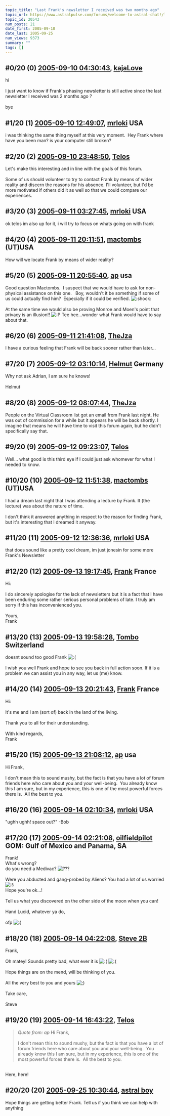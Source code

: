 ```yaml
---
topic_title: "Last Frank's newsletter I received was two months ago"
topic_url: https://www.astralpulse.com/forums/welcome-to-astral-chat!/last-frank-s-newsletter-i-received-was-two-months-ago
topic_id: 20543
num_posts: 21
date_first: 2005-09-10
date_last: 2005-09-25
num_views: 9373
summary: ""
tags: []
---
```


## \#0/20 (0) [2005-09-10 04:30:43](https://www.astralpulse.com/forums/index.php?msg=175467), [kajaLove](https://www.astralpulse.com/forums/profile/?u=6993)  ##
<section>
hi
<br>
<br>
I just want to know if Frank's phasing newsletter is still active since the last newsletter I received was 2 months ago ?
<br>
<br>
bye
</section>

## \#1/20 (1) [2005-09-10 12:49:07](https://www.astralpulse.com/forums/index.php?msg=175487), [mrloki](https://www.astralpulse.com/forums/profile/?u=8474) USA ##
<section>
i was thinking the same thing myself at this very moment.  Hey Frank where have you been man? is your computer still broken?
</section>

## \#2/20 (2) [2005-09-10 23:48:50](https://www.astralpulse.com/forums/index.php?msg=175523), [Telos](https://www.astralpulse.com/forums/profile/?u=6496)  ##
<section>
Let's make this interesting and in line with the goals of this forum.
<br>
<br>
Some of us should volunteer to try to contact Frank by means of wider reality and discern the reasons for his absence. I'll volunteer, but I'd be more motivated if others did it as well so that we could compare our experiences.
</section>

## \#3/20 (3) [2005-09-11 03:27:45](https://www.astralpulse.com/forums/index.php?msg=175534), [mrloki](https://www.astralpulse.com/forums/profile/?u=8474) USA ##
<section>
ok telos im also up for it, i will try to focus on whats going on with frank
</section>

## \#4/20 (4) [2005-09-11 20:11:51](https://www.astralpulse.com/forums/index.php?msg=175599), [mactombs](https://www.astralpulse.com/forums/profile/?u=5553) (UT)USA ##
<section>
How will we locate Frank by means of wider reality?
</section>

## \#5/20 (5) [2005-09-11 20:55:40](https://www.astralpulse.com/forums/index.php?msg=175603), [ap](https://www.astralpulse.com/forums/profile/?u=9326) usa ##
<section>
Good question Mactombs.  I suspect that we would have to ask for non-physical assistance on this one.   Boy, wouldn't it be something if some of us could actually find him?  Especially if it could be verified.
<img alt=":shock:" class="smiley" src="https://www.astralpulse.com/forums/Smileys/fugue/shocked.png" title="Shocked"/>
<br>
<br>
At the same time we would also be proving Monroe and Moen's point that privacy is an illusion!!
<img alt=":P" class="smiley" src="https://www.astralpulse.com/forums/Smileys/fugue/tongue.png" title="Tongue"/>
Tee hee...wonder what Frank would have to say about that.
</section>

## \#6/20 (6) [2005-09-11 21:41:08](https://www.astralpulse.com/forums/index.php?msg=175605), [TheJza](https://www.astralpulse.com/forums/profile/?u=218)  ##
<section>
I have a curious feeling that Frank will be back sooner rather than later...
</section>

## \#7/20 (7) [2005-09-12 03:10:14](https://www.astralpulse.com/forums/index.php?msg=175625), [Helmut](https://www.astralpulse.com/forums/profile/?u=40) Germany ##
<section>
Why not ask Adrian, I am sure he knows!
<br>
<br>
Helmut
</section>

## \#8/20 (8) [2005-09-12 08:07:44](https://www.astralpulse.com/forums/index.php?msg=175638), [TheJza](https://www.astralpulse.com/forums/profile/?u=218)  ##
<section>
People on the Virtual Classroom list got an email from Frank last night. He was out of commission for a while but it appears he will be back shortly. I imagine that means he will have time to visit this forum again, but he didn't specifically say that.
</section>

## \#9/20 (9) [2005-09-12 09:23:07](https://www.astralpulse.com/forums/index.php?msg=175642), [Telos](https://www.astralpulse.com/forums/profile/?u=6496)  ##
<section>
Well... what good is this third eye if I could just ask whomever for what I needed to know.
</section>

## \#10/20 (10) [2005-09-12 11:51:38](https://www.astralpulse.com/forums/index.php?msg=175648), [mactombs](https://www.astralpulse.com/forums/profile/?u=5553) (UT)USA ##
<section>
I had a dream last night that I was attending a lecture by Frank. It (the lecture) was about the nature of time.
<br>
<br>
I don't think it answered anything in respect to the reason for finding Frank, but it's interesting that I dreamed it anyway.
</section>

## \#11/20 (11) [2005-09-12 12:36:36](https://www.astralpulse.com/forums/index.php?msg=175651), [mrloki](https://www.astralpulse.com/forums/profile/?u=8474) USA ##
<section>
that does sound like a pretty cool dream, im just jonesin for some more Frank's Newsletter
</section>

## \#12/20 (12) [2005-09-13 19:17:45](https://www.astralpulse.com/forums/index.php?msg=175769), [Frank](https://www.astralpulse.com/forums/profile/?u=359) France ##
<section>
Hi:
<br>
<br>
I do sincerely apologise for the lack of newsletters but it is a fact that I have been enduring some rather serious personal problems of late. I truly am sorry if this has inconvenienced you.
<br>
<br>
Yours,
<br>
Frank
</section>

## \#13/20 (13) [2005-09-13 19:58:28](https://www.astralpulse.com/forums/index.php?msg=175771), [Tombo](https://www.astralpulse.com/forums/profile/?u=2799) Switzerland ##
<section>
doesnt sound too good Frank
<img alt=":(" class="smiley" src="https://www.astralpulse.com/forums/Smileys/fugue/sad.png" title="Sad"/>
<br>
<br>
I wish you well Frank and hope to see you back in full action soon. If it is a problem we can assist you in any way, let us (me) know.
</section>

## \#14/20 (14) [2005-09-13 20:21:43](https://www.astralpulse.com/forums/index.php?msg=175775), [Frank](https://www.astralpulse.com/forums/profile/?u=359) France ##
<section>
Hi:
<br>
<br>
It's me and I am (sort of) back in the land of the living.
<br>
<br>
Thank you to all for their understanding.
<br>
<br>
With kind regards,
<br>
Frank
</section>

## \#15/20 (15) [2005-09-13 21:08:12](https://www.astralpulse.com/forums/index.php?msg=175778), [ap](https://www.astralpulse.com/forums/profile/?u=9326) usa ##
<section>
Hi Frank,
<br>
<br>
I don't mean this to sound mushy, but the fact is that you have a lot of forum friends here who care about you and your well-being.  You already know this I am sure, but in my experience, this is one of the most powerful forces there is.  All the best to you.
</section>

## \#16/20 (16) [2005-09-14 02:10:34](https://www.astralpulse.com/forums/index.php?msg=175789), [mrloki](https://www.astralpulse.com/forums/profile/?u=8474) USA ##
<section>
"ughh ughh! space out?" -Bob
</section>

## \#17/20 (17) [2005-09-14 02:21:08](https://www.astralpulse.com/forums/index.php?msg=175791), [oilfieldpilot](https://www.astralpulse.com/forums/profile/?u=8631) GOM: Gulf of Mexico and Panama, SA ##
<section>
Frank!
<br>
What's wrong?
<br>
do you need a Medivac?
<img alt="???" class="smiley" src="https://www.astralpulse.com/forums/Smileys/fugue/huh.png" title="Huh"/>
<br>
<br>
Were you abducted and gang-probed by Aliens? You had a lot of us worried
<img alt=":!:" class="smiley" src="https://www.astralpulse.com/forums/Smileys/fugue/smiley.png" title="Smiley"/>
<br>
Hope you're ok...!
<br>
<br>
Tell us what you discovered on the other side of the moon when you can!
<br>
<br>
Hand Lucid, whatever ya do,
<br>
<br>
ofp
<img alt=":)" class="smiley" src="https://www.astralpulse.com/forums/Smileys/fugue/smiley.png" title="Smiley"/>
</section>

## \#18/20 (18) [2005-09-14 04:22:08](https://www.astralpulse.com/forums/index.php?msg=175797), [Steve 2B](https://www.astralpulse.com/forums/profile/?u=8938)  ##
<section>
Frank,
<br>
<br>
Oh matey! Sounds pretty bad, what ever it is
<img alt=":(" class="smiley" src="https://www.astralpulse.com/forums/Smileys/fugue/sad.png" title="Sad"/>
<img alt=":(" class="smiley" src="https://www.astralpulse.com/forums/Smileys/fugue/sad.png" title="Sad"/>
<br>
<br>
Hope things are on the mend, will be thinking of you.
<br>
<br>
All the very best to you and yours
<img alt=";)" class="smiley" src="https://www.astralpulse.com/forums/Smileys/fugue/wink.png" title="Wink"/>
<br>
<br>
Take care,
<br>
<br>
Steve
</section>

## \#19/20 (19) [2005-09-14 16:43:22](https://www.astralpulse.com/forums/index.php?msg=175830), [Telos](https://www.astralpulse.com/forums/profile/?u=6496)  ##
<section>
<blockquote class="bbc_standard_quote">
 <cite>
  Quote from: ap
 </cite>
 Hi Frank,
 <br>
 <br>
 I don't mean this to sound mushy, but the fact is that you have a lot of forum friends here who care about you and your well-being.  You already know this I am sure, but in my experience, this is one of the most powerful forces there is.  All the best to you.
</blockquote>
<br>
Here, here!
</section>

## \#20/20 (20) [2005-09-25 10:30:44](https://www.astralpulse.com/forums/index.php?msg=176671), [astral boy](https://www.astralpulse.com/forums/profile/?u=8720)  ##
<section>
Hope things are getting better Frank. Tell us if you think we can help with anything
</section>